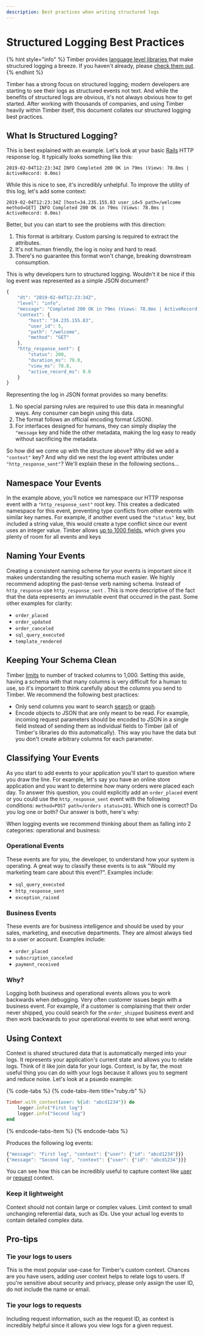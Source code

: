 ```yaml
---
description: Best practices when writing structured logs
---
```


# Structured Logging Best Practices

{% hint style="info" %}
Timber provides [language level libraries ](../setup/languages/)that make structured logging a breeze. If you haven't already, please [check them out](../setup/languages/).
{% endhint %}

Timber has a strong focus on structured logging; modern developers are starting to see their logs as structured events not text. And while the benefits of structured logs are obvious, it's not always obvious how to get started. After working with thousands of companies, and using Timber heavily within Timber itself, this document collates our structured logging best practices.

## What Is Structured Logging?

This is best explained with an example. Let's look at your basic [Rails](https://rubyonrails.org/) HTTP response log. It typically looks something like this:

```text
2019-02-04T12:23:34Z INFO Completed 200 OK in 79ms (Views: 78.8ms | ActiveRecord: 0.0ms)
```

While this is nice to see, it's incredibly unhelpful. To improve the utility of this log, let's add some context:

```text
2019-02-04T12:23:34Z [host=34.235.155.83 user_id=5 path=/welcome method=GET] INFO Completed 200 OK in 79ms (Views: 78.8ms | ActiveRecord: 0.0ms)
```

Better, but you can start to see the problems with this direction:

1. This format is arbitrary. Custom parsing is required to extract the attributes.
2. It's not human friendly, the log is noisy and hard to read.
3. There's no guarantee this format won't change, breaking downstream consumption.

This is why developers turn to structured logging. Wouldn't it be nice if this log event was represented as a simple JSON document?

```javascript
{
    "dt": "2019-02-04T12:23:34Z",
    "level": "info",
    "message": "Completed 200 OK in 79ms (Views: 78.8ms | ActiveRecord: 0.0ms)",
    "context": {
        "host": "34.235.155.83",
        "user_id": 5,
        "path": "/welcome",
        "method": "GET"
    },
    "http_response_sent": {
        "status": 200,
        "duration_ms": 79.0,
        "view_ms": 78.8,
        "active_record_ms": 0.0
    }
}
```

Representing the log in JSON format provides so many benefits:

1. No special parsing rules are required to use this data in meaningful ways. Any consumer can begin using this data.
2. The format follows an official encoding format \(JSON\).
3. For interfaces designed for humans, they can simply display the `"message` key and hide the other metadata, making the log easy to ready without sacrificing the metadata.

So how did we come up with the structure above? Why did we add a `"context"` key? And why did we nest the log event attributes under `"http_response_sent"`? We'll explain these in the following sections...

## Namespace Your Events

In the example above, you'll notice we namespace our HTTP response event with a `"http_response_sent"` root key. This creates a dedicated namespace for this event, preventing type conflicts from other events with similar key names. For example, if another event used the `"status"` key, but included a string value, this would create a type conflict since our event uses an integer value. Timber allows [up to 1000 fields](../under-the-hood/schema-maintenance.md#limitations), which gives you plenty of room for all events and keys

## Naming Your Events

Creating a consistent naming scheme for your events is important since it makes understanding the resulting schema much easier. We highly recommend adopting the past-tense verb naming schema. Instead of `http_response` use `http_response_sent` . This is more descriptive of the fact that the data represents an immutable event that occurred in the past. Some other examples for clarity:

* `order_placed`
* `order_updated`
* `order_canceled`
* `sql_query_executed`
* `template_rendered`

## Keeping Your Schema Clean

Timber [limits](../under-the-hood/limitations.md) to number of tracked columns to 1,000. Setting this aside, having a schema with that many columns is very difficult for a human to use, so it's important to think carefully about the columns you send to Timber. We recommend the following best practices:

* Only send columns you want to search [search](../usage/live-tailing.md) or [graph](../usage/graphing.md).
* Encode objects to JSON that are only meant to be read. For example, incoming request parameters should be encoded to JSON in a single field instead of sending them as individual fields to Timber \(all of Timber's libraries do this automatically\). This way you have the data but you don't create arbitrary columns for each parameter.

## Classifying Your Events

As you start to add events to your application you'll start to question where you draw the line. For example, let's say you have an online store application and you want to determine how many orders were placed each day. To answer this question, you could explicitly add an `order_placed` event or you could use the `http_response_sent` event with the following conditions: `method=POST path=/orders status=201`. Which one is correct? Do you log one or both? Our answer is both, here's why:

When logging events we recommend thinking about them as falling into 2 categories: operational and business:

### Operational Events

These events are for you, the developer, to understand how your system is operating. A great way to classify these events is to ask "Would my marketing team care about this event?". Examples include:

* `sql_query_executed`
* `http_response_sent`
* `exception_raised`

### Business Events

These events are for business intelligence and should be used by your sales, marketing, and executive departments. They are almost always tied to a user or account. Examples include:

* `order_placed`
* `subscription_canceled`
* `payment_received`

### Why?

Logging both business and operational events allows you to work backwards when debugging. Very often customer issues begin with a business event. For example, if a customer is complaining that their order never shipped, you could search for the `order_shipped` business event and then work backwards to your operational events to see what went wrong.

## Using Context

Context is shared structured data that is automatically merged into your logs. It represents your application's current state and allows you to relate logs. Think of it like join data for your logs. Context, is by far, the most useful thing you can do with your logs because it allows you to segment and reduce noise. Let's look at a psuedo example:

{% code-tabs %}
{% code-tabs-item title="ruby.rb" %}
```ruby
Timber.with_context(user: %{id: "abcd1234"}) do
    logger.info("First log")
    logger.info("Second log")
end
```
{% endcode-tabs-item %}
{% endcode-tabs %}

Produces the following log events:

```javascript
{"message": "First log", "context": {"user": {"id": "abcd1234"}}}
{"message": "Second log", "context": {"user": {"id": "abcd1234"}}}
```

You can see how this can be incredibly useful to capture context like [user](structured-logging-best-practices.md#tie-your-logs-to-users) or [request](structured-logging-best-practices.md#tie-your-logs-to-requests-via-the-request-id) context.

### Keep it lightweight

Context should not contain large or complex values. Limit context to small unchanging referential data, such as IDs. Use your actual log events to contain detailed complex data.

## Pro-tips

### Tie your logs to users

This is the most popular use-case for Timber's custom context. Chances are you have users, adding user context helps to relate logs to users. If you're sensitive about security and privacy, please only assign the user ID, do not include the name or email.

### Tie your logs to requests

Including request information, such as the request ID, as context is incredibly helpful since it allows you view logs for a given request.




